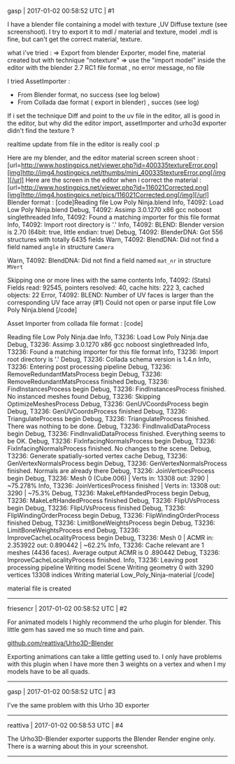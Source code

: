 gasp | 2017-01-02 00:58:52 UTC | #1

I have a blender file containing a model with texture ,UV Diffuse texture (see screenshoot).
I try to export it to mdl / material and texture, model .mdl is fine, but can't get the correct material, texture.

what i've tried :
=> Export from blender Exporter, model fine, material created but with technique "notexture"
=> use the "import model" inside the editor with the blender 2.7 RC1 file format , no error message, no file


I tried AssetImporter :
 *  From Blender format, no success (see log below)
 *  From Collada dae format ( export in blender) , succes (see log)

If i set the technique Diff and point to the uv file in the editor, all is good in the editor, but why did the editor import, assetImporter and urho3d exporter didn't find the texture ?

realtime update from file in the editor is really cool :p


Here are my blender, and the editor material screen screen shoot :
[url=http://www.hostingpics.net/viewer.php?id=400335textureError.png][img]http://img4.hostingpics.net/thumbs/mini_400335textureError.png[/img][/url]
Here are the screen in the editor when i correct the material :
[url=http://www.hostingpics.net/viewer.php?id=116021Corrected.png][img]http://img4.hostingpics.net/pics/116021Corrected.png[/img][/url]
Blender format :
[code]Reading file Low Poly Ninja.blend
Info,  T4092: Load Low Poly Ninja.blend
Debug, T4092: Assimp 3.0.1270 x86 gcc noboost singlethreaded
Info,  T4092: Found a matching importer for this file format
Info,  T4092: Import root directory is '.\'
Info,  T4092: BLEND: Blender version is 2.70 (64bit: true, little endian: true)
Debug, T4092: BlenderDNA: Got 556 structures with totally 6435 fields
Warn,  T4092: BlendDNA: Did not find a field named `angle` in structure `Camera`

Warn,  T4092: BlendDNA: Did not find a field named `mat_nr` in structure `MVert`

Skipping one or more lines with the same contents
Info,  T4092: (Stats) Fields read: 92545, pointers resolved: 40, cache hits: 222
3, cached objects: 22
Error, T4092: BLEND: Number of UV faces is larger than the corresponding UV face
 array (#1)
Could not open or parse input file Low Poly Ninja.blend
[/code]

Asset Importer from collada file format : 
[code]

Reading file Low Poly Ninja.dae
Info,  T3236: Load Low Poly Ninja.dae
Debug, T3236: Assimp 3.0.1270 x86 gcc noboost singlethreaded
Info,  T3236: Found a matching importer for this file format
Info,  T3236: Import root directory is '.\'
Debug, T3236: Collada schema version is 1.4.n
Info,  T3236: Entering post processing pipeline
Debug, T3236: RemoveRedundantMatsProcess begin
Debug, T3236: RemoveRedundantMatsProcess finished
Debug, T3236: FindInstancesProcess begin
Debug, T3236: FindInstancesProcess finished. No instanced meshes found
Debug, T3236: Skipping OptimizeMeshesProcess
Debug, T3236: GenUVCoordsProcess begin
Debug, T3236: GenUVCoordsProcess finished
Debug, T3236: TriangulateProcess begin
Debug, T3236: TriangulateProcess finished. There was nothing to be done.
Debug, T3236: FindInvalidDataProcess begin
Debug, T3236: FindInvalidDataProcess finished. Everything seems to be OK.
Debug, T3236: FixInfacingNormalsProcess begin
Debug, T3236: FixInfacingNormalsProcess finished. No changes to the scene.
Debug, T3236: Generate spatially-sorted vertex cache
Debug, T3236: GenVertexNormalsProcess begin
Debug, T3236: GenVertexNormalsProcess finished. Normals are already there
Debug, T3236: JoinVerticesProcess begin
Debug, T3236: Mesh 0 (Cube.006) | Verts in: 13308 out: 3290 | ~75.278%
Info,  T3236: JoinVerticesProcess finished | Verts in: 13308 out: 3290 | ~75.3%
Debug, T3236: MakeLeftHandedProcess begin
Debug, T3236: MakeLeftHandedProcess finished
Debug, T3236: FlipUVsProcess begin
Debug, T3236: FlipUVsProcess finished
Debug, T3236: FlipWindingOrderProcess begin
Debug, T3236: FlipWindingOrderProcess finished
Debug, T3236: LimitBoneWeightsProcess begin
Debug, T3236: LimitBoneWeightsProcess end
Debug, T3236: ImproveCacheLocalityProcess begin
Debug, T3236: Mesh 0 | ACMR in: 2.353922 out: 0.890442 | ~62.2%
Info,  T3236: Cache relevant are 1 meshes (4436 faces). Average output ACMR is 0
.890442
Debug, T3236: ImproveCacheLocalityProcess finished.
Info,  T3236: Leaving post processing pipeline
Writing model Scene
Writing geometry 0 with 3290 vertices 13308 indices
Writing material Low_Poly_Ninja-material
[/code]

material file is created

-------------------------

friesencr | 2017-01-02 00:58:52 UTC | #2

For animated models I highly recommend the urho plugin for blender.  This little gem has saved me so much time and pain.

[github.com/reattiva/Urho3D-Blender](https://github.com/reattiva/Urho3D-Blender)

Exporting animations can take a little getting used to.  I only have problems with this plugin when I have more then 3 weights on a vertex and when I my models have to be all quads.

-------------------------

gasp | 2017-01-02 00:58:52 UTC | #3

I've the same problem with this Urho 3D exporter

-------------------------

reattiva | 2017-01-02 00:58:53 UTC | #4

The Urho3D-Blender exporter supports the Blender Render engine only. There is a warning about this in your screenshot.

-------------------------

